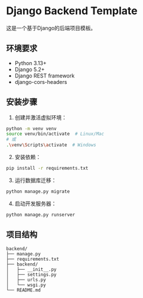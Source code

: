 # Django Backend Template

这是一个基于Django的后端项目模板。

## 环境要求

- Python 3.13+
- Django 5.2+
- Django REST framework
- django-cors-headers

## 安装步骤

1. 创建并激活虚拟环境：
```bash
python -m venv venv
source venv/bin/activate  # Linux/Mac
# 或
.\venv\Scripts\activate  # Windows
```

2. 安装依赖：
```bash
pip install -r requirements.txt
```

3. 运行数据库迁移：
```bash
python manage.py migrate
```

4. 启动开发服务器：
```bash
python manage.py runserver
```

## 项目结构

```
backend/
├── manage.py
├── requirements.txt
├── backend/
│   ├── __init__.py
│   ├── settings.py
│   ├── urls.py
│   └── wsgi.py
└── README.md
``` 